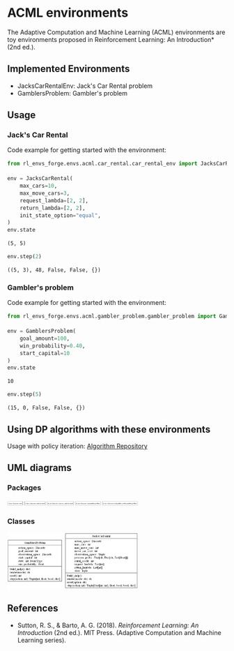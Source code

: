 # ACML environments

The Adaptive Computation and Machine Learning (ACML) environments are toy environments proposed in Reinforcement Learning: An Introduction* (2nd ed.).

## Implemented Environments
- JacksCarRentalEnv: Jack's Car Rental problem
- GamblersProblem: Gambler's problem

## Usage

### Jack's Car Rental
Code example for getting started with the environment:

```python
from rl_envs_forge.envs.acml.car_rental.car_rental_env import JacksCarRental

env = JacksCarRental(
    max_cars=10,
    max_move_cars=3,
    request_lambda=[2, 2],
    return_lambda=[2, 2],
    init_state_option="equal",
)
env.state
```

```output
(5, 5)
```

```python
env.step(2)
```

```output
((5, 3), 48, False, False, {})
```

### Gambler's problem
Code example for getting started with the environment:

```python
from rl_envs_forge.envs.acml.gambler_problem.gambler_problem import GamblersProblem

env = GamblersProblem(
    goal_amount=100, 
    win_probability=0.40, 
    start_capital=10
)
env.state
```

```output
10
```

```python
env.step(5)
```

```output
(15, 0, False, False, {})
```

## Using DP algorithms with these environments
Usage with policy iteration: [Algorithm Repository](https://github.com/mariusdgm/phd-rl-algos)

## UML diagrams

### Packages

<img src="../../../docs/diagrams/acml/packages_acml.png" alt="Packages UML" width="300">

### Classes

<img src="../../../docs/diagrams/acml/classes_acml.png" alt="Classes UML" width="300">

## References

- Sutton, R. S., & Barto, A. G. (2018). *Reinforcement Learning: An Introduction* (2nd ed.). MIT Press. (Adaptive Computation and Machine Learning series).